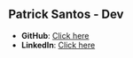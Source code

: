 ## Patrick Santos - Dev

- **GitHub**: [Click here](https://github.com/patrickslf)
- **LinkedIn**: [Click here](https://www.linkedin.com/in/patrickslf/)
